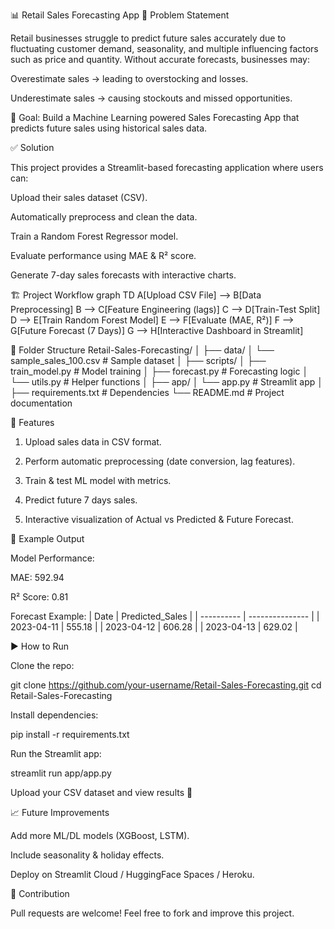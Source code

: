 📊 Retail Sales Forecasting App
🚀 Problem Statement

Retail businesses struggle to predict future sales accurately due to fluctuating customer demand, seasonality, and multiple influencing factors such as price and quantity.
Without accurate forecasts, businesses may:

Overestimate sales → leading to overstocking and losses.

Underestimate sales → causing stockouts and missed opportunities.

📌 Goal: Build a Machine Learning powered Sales Forecasting App that predicts future sales using historical sales data.

✅ Solution

This project provides a Streamlit-based forecasting application where users can:

Upload their sales dataset (CSV).

Automatically preprocess and clean the data.

Train a Random Forest Regressor model.

Evaluate performance using MAE & R² score.

Generate 7-day sales forecasts with interactive charts.

🏗️ Project Workflow
graph TD
A[Upload CSV File] --> B[Data Preprocessing]
B --> C[Feature Engineering (lags)]
C --> D[Train-Test Split]
D --> E[Train Random Forest Model]
E --> F[Evaluate (MAE, R²)]
F --> G[Future Forecast (7 Days)]
G --> H[Interactive Dashboard in Streamlit]

📂 Folder Structure
Retail-Sales-Forecasting/
│
├── data/
│   └── sample_sales_100.csv       # Sample dataset
│
├── scripts/
│   ├── train_model.py             # Model training
│   ├── forecast.py                # Forecasting logic
│   └── utils.py                   # Helper functions
│
├── app/
│   └── app.py                     # Streamlit app
│
├── requirements.txt               # Dependencies
└── README.md                      # Project documentation

📌 Features

1. Upload sales data in CSV format.

2. Perform automatic preprocessing (date conversion, lag features).

3. Train & test ML model with metrics.

4. Predict future 7 days sales.

5. Interactive visualization of Actual vs Predicted & Future Forecast.

🧪 Example Output

Model Performance:

MAE: 592.94

R² Score: 0.81

Forecast Example:
| Date       | Predicted_Sales |
| ---------- | --------------- |
| 2023-04-11 | 555.18          |
| 2023-04-12 | 606.28          |
| 2023-04-13 | 629.02          |

▶️ How to Run

Clone the repo:

git clone https://github.com/your-username/Retail-Sales-Forecasting.git
cd Retail-Sales-Forecasting


Install dependencies:

pip install -r requirements.txt


Run the Streamlit app:

streamlit run app/app.py


Upload your CSV dataset and view results 🚀

📈 Future Improvements

Add more ML/DL models (XGBoost, LSTM).

Include seasonality & holiday effects.

Deploy on Streamlit Cloud / HuggingFace Spaces / Heroku.

🤝 Contribution

Pull requests are welcome! Feel free to fork and improve this project.

